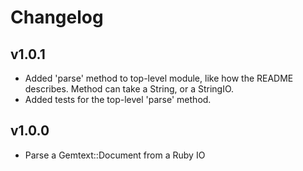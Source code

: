 # Changelog

## v1.0.1

- Added 'parse' method to top-level module, like how the README describes. Method can take a String, or a StringIO.
- Added tests for the top-level 'parse' method.

## v1.0.0

- Parse a Gemtext::Document from a Ruby IO
